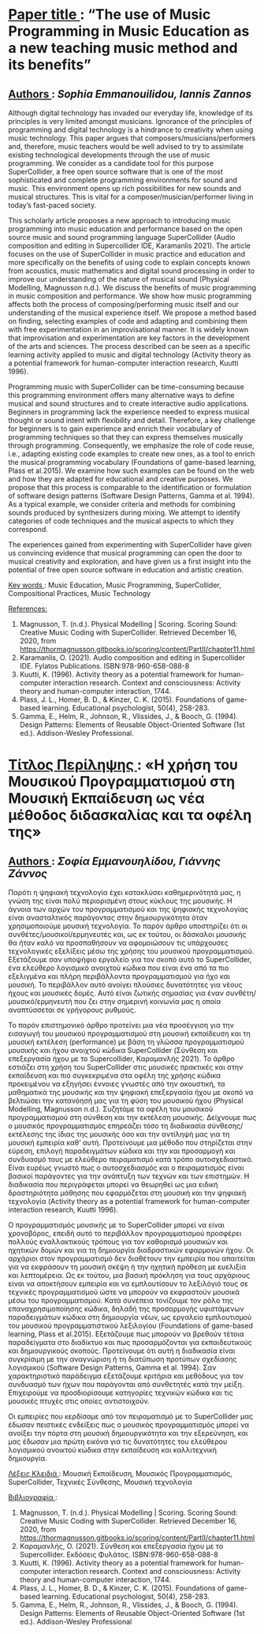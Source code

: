 # <u> Paper title </u>: “The use of Music Programming in Music Education as a new teaching music method and its benefits”

## <u> Authors </u>: <em> Sophia Emmanouilidou, Iannis Zannos </em>

Although digital technology has invaded our everyday life, knowledge of its principles is very limited amongst musicians. Ignorance of the principles of programming and digital technology is a hindrance to creativity when using music technology. This paper argues that composers/musicians/performers and, therefore, music teachers would be well advised to try to assimilate existing technological developments through the use of music programming. We consider as a candidate tool for this purpose SuperCollider, a free open source software that is one of the most sophisticated and complete programming environments for sound and music. This environment opens up rich possibilities for new sounds and musical structures. This is vital for a composer/musician/performer living in today’s fast-paced society.

This scholarly article proposes a new approach to introducing music programming into music education and performance based on the open source music and sound programming language SuperCollider (Audio composition and editing in Supercollider IDE, Karamanlis 2021). The article focuses on the use of SuperCollider in music practice and education and more specifically on the benefits of using code to explain concepts known from acoustics, music mathematics and digital sound processing in order to improve our understanding of the nature of musical sound (Physical Modelling, Magnusson n.d.). We discuss the benefits of music programming in music composition and performance. We show how music programming affects both the process of composing/performing music itself and our understanding of the musical experience itself. We propose a method based on finding, selecting examples of code and adapting and combining them with free experimentation in an improvisational manner. It is widely known that improvisation and experimentation are key factors in the development of the arts and sciences. The process described can be seen as a specific learning activity applied to music and digital technology (Activity theory as a potential framework for human-computer interaction research, Kuutti 1996).

Programming music with SuperCollider can be time-consuming because this programming environment offers many alternative ways to define musical and sound structures and to create interactive audio applications. Beginners in programming lack the experience needed to express musical thought or sound intent with flexibility and detail. Therefore, a key challenge for beginners is to gain experience and enrich their vocabulary of programming techniques so that they can express themselves musically through programming. Consequently, we emphasize the role of code reuse, i.e., adapting existing code examples to create new ones, as a tool to enrich the musical programming vocabulary (Foundations of game-based learning, Plass et al.2015). We examine how such examples can be found on the web and how they are adapted for educational and creative purposes. We propose that this process is comparable to the identification or formulation of software design patterns (Software Design Patterns, Gamma et al. 1994). As a typical example, we consider criteria and methods for combining sounds produced by synthesizers during mixing. We attempt to identify categories of code techniques and the musical aspects to which they correspond.

The experiences gained from experimenting with SuperCollider have given us convincing evidence that musical programming can open the door to musical creativity and exploration, and have given us a first insight into the potential of free open source software in education and artistic creation.

<u> Key words </u> : Music Education, Music Programming, SuperCollider, Compositional Practices, Music Technology

<u> References: </u>

1.	Magnusson, T. (n.d.). Physical Modelling | Scoring. Scoring Sound: Creative Music Coding with SuperCollider. Retrieved December 16, 2020, from https://thormagnusson.gitbooks.io/scoring/content/PartII/chapter11.html
2.	Karamanlis, O. (2021). Audio composition and editing in Supercollider IDE. Fylatos Publications. ISBN:978-960-658-088-8
3. Kuutti, K. (1996). Activity theory as a potential framework for human-computer interaction research. Context and consciousness: Activity theory and human-computer interaction, 1744.
4. Plass, J. L., Homer, B. D., & Kinzer, C. K. (2015). Foundations of game-based learning. Educational psychologist, 50(4), 258-283.
5. Gamma, E., Helm, R., Johnson, R., Vlissides, J., & Booch, G. (1994). Design Patterns: Elements of Reusable Object-Oriented Software (1st ed.). Addison-Wesley Professional.

# <u> Τίτλος Περίληψης </u>: «Η χρήση του Μουσικού Προγραμματισμού στη Μουσική Εκπαίδευση ως νέα μέθοδος διδασκαλίας και τα οφέλη της»

## <u> Authors </u>: <em> Σοφία Εμμανουηλίδου, Γιάννης Ζάννος </em>

Παρότι η ψηφιακή τεχνολογία έχει κατακλύσει καθημερινότητά μας, η γνώση της είναι πολύ περιορισμένη στους κύκλους της μουσικής. Η άγνοια των αρχών του προγραμματισμού και της ψηφιακής τεχνολογίας είναι ανασταλτικός παράγοντας στην δημιουργικότητα όταν χρησιμοποιούμε μουσική τεχνολογία. Το παρόν άρθρο υποστηρίζει ότι οι συνθέτες/μουσικοί/ερμηνευτές και, ως εκ τούτου, οι δάσκαλοι μουσικής θα ήταν καλό να προσπαθήσουν να αφομοιώσουν τις υπάρχουσες τεχνολογικές εξελίξεις μέσω της χρήσης του μουσικού προγραμματισμού. Εξετάζουμε σαν υποψήφιο εργαλείο για τον σκοπό αυτό το SuperCollider, ένα ελεύθερο λογισμικό ανοιχτού κώδικα που είναι ένα από τα πιo εξελιγμένα και πλήρη περιβάλλοντα προγραμματισμού για ήχο και μουσική. Το περιβάλλον αυτό ανοίγει πλούσιες δυνατότητες για νέους ήχους και μουσικές δομές. Αυτό είναι ζωτικής σημασίας για έναν συνθέτη/μουσικό/ερμηνευτή που ζει στην σημερινή κοινωνία μας η οποία αναπτύσσεται σε γρήγορους ρυθμούς.

Το παρόν επιστημονικό άρθρο προτείνει μια νέα προσέγγιση για την εισαγωγή του μουσικού προγραμματισμού στη μουσική εκπαίδευση και τη μουσική εκτέλεση (performance) με βάση τη γλώσσα προγραμματισμού μουσικής και ήχου ανοιχτού κώδικα SuperCollider (Σύνθεση και επεξεργασία ήχου με το Supercollider, Καραμανλής 2021). To άρθρο εστιάζει στη χρήση του SuperCollider στις μουσικές πρακτικές και στην εκπαίδευση και πιο συγκεκριμένα στα οφέλη της χρήσης κώδικα προκειμένου να εξηγήσει έννοιες γνωστές από την ακουστική, τα μαθηματικά της μουσικής και την ψηφιακή επεξεργασία ήχου με σκοπό να βελτιώσει την κατανόησή μας για τη φύση του μουσικού ήχου (Physical Modelling, Magnusson n.d.). Συζητάμε τα οφέλη του μουσικού προγραμματισμού στη σύνθεση και την εκτέλεση μουσικής. Δείχνουμε πως ο μουσικός προγραμματισμός επηρεάζει τόσο τη διαδικασία σύνθεσης/εκτέλεσης της ίδιας της μουσικής όσο και την αντίληψή μας για τη μουσική εμπειρία καθ’ αυτή. Προτείνουμε μια μέθοδο που στηρίζεται στην εύρεση, επιλογή παραδειγμάτων κώδικα και την και προσαρμογή και συνδυασμό τους με ελεύθερο πειραματισμό κατά τρόπο αυτοσχεδιαστικό. Είναι ευρέως γνωστό πως ο αυτοσχεδιασμός και ο πειραματισμός είναι βασικοί παράγοντες για την ανάπτυξη των τεχνών και των επιστημών. Η διαδικασία που περιγράφεται μπορεί να θεωρηθεί ως μια ειδική δραστηριότητα μάθησης που εφαρμόζεται στη μουσική και την ψηφιακή τεχνολογία (Activity theory as a potential framework for human-computer interaction research, Kuutti 1996).

Ο προγραμματισμός μουσικής με το SuperCollider μπορεί να είναι χρονοβόρος, επειδή αυτό το περιβάλλον προγραμματισμού προσφέρει πολλούς εναλλακτικούς τρόπους για τον καθορισμό μουσικών και ηχητικών δομών και για τη δημιουργία διαδραστικών εφαρμογών ήχου. Οι αρχάριοι στον προγραμματισμό δεν διαθέτουν την εμπειρία που απαιτείται για να εκφράσουν τη μουσική σκέψη ή την ηχητική πρόθεση με ευελιξία και λεπτομέρεια. Ως εκ τούτου, μια βασική πρόκληση για τους αρχάριους είναι να αποκτήσουν εμπειρία και να εμπλουτίσουν το λεξιλόγιό τους σε τεχνικές προγραμματισμού ώστε να μπορούν να εκφραστούν μουσικά μέσω του προγραμματισμού. Κατά συνέπεια τονίζουμε τον ρόλο της επαναχρησιμοποίησης κώδικα, δηλαδή της προσαρμογής υφιστάμενων παραδειγμάτων κώδικα στη δημιουργία νέων, ως εργαλείο εμπλουτισμού του μουσικού προγραμματιστικού λεξιλογίου (Foundations of game-based learning, Plass et al.2015). Εξετάζουμε πως μπορούν να βρεθούν τέτοια παραδείγματα στο διαδίκτυο και πως προσαρμόζονται για εκπαιδευτικούς και δημιουργικούς σκοπούς. Προτείνουμε ότι αυτή η διαδικασία είναι συγκρίσιμη με την αναγνώριση ή τη διατύπωση προτύπων σχεδίασης λογισμικού (Software Design Patterns, Gamma et al. 1994). Σαν χαρακτηριστικό παράδειγμα εξετάζουμε κριτήρια και μεθόδους για τον συνδυασμό των ήχων που παράγονται από συνθετητές κατά την μείξη. Επιχειρούμε να προσδιορίσουμε κατηγορίες τεχνικών κώδικα και τις μουσικές πτυχές στις οποίες αντιστοιχούν.

Οι εμπειρίες που κερδίσαμε από τον πειραματισμό με το SuperCollider μας έδωσαν πειστικές ενδείξεις πως ο μουσικός προγραμματισμός μπορεί να ανοίξει την πόρτα στη μουσική δημιουργικότητα και την εξερεύνηση, και μας έδωσαν μια πρώτη εικόνα για τις δυνατότητες του ελεύθερου λογισμικού ανοικτού κώδικα στην εκπαίδευση και καλλιτεχνική δημιουργία.

<u> Λέξεις Κλειδιά </u> :  Μουσική Εκπαίδευση, Μουσικός Προγραμματισμός,  SuperCollider, Τεχνικές Σύνθεσης, Μουσική τεχνολογία

<u> Βιβλιογραφία </u>:

1.	Magnusson, T. (n.d.). Physical Modelling | Scoring. Scoring Sound: Creative Music Coding with SuperCollider. Retrieved December 16, 2020, from https://thormagnusson.gitbooks.io/scoring/content/PartII/chapter11.html
2.	Καραμανλής, O. (2021). Σύνθεση και επεξεργασία ήχου με το Supercollider. Εκδόσεις Φυλάτος. ISBN:978-960-658-088-8
3. Kuutti, K. (1996). Activity theory as a potential framework for human-computer interaction research. Context and consciousness: Activity theory and human-computer interaction, 1744.
4. Plass, J. L., Homer, B. D., & Kinzer, C. K. (2015). Foundations of game-based learning. Educational psychologist, 50(4), 258-283.
5. Gamma, E., Helm, R., Johnson, R., Vlissides, J., & Booch, G. (1994). Design Patterns: Elements of Reusable Object-Oriented Software (1st ed.). Addison-Wesley Professional
